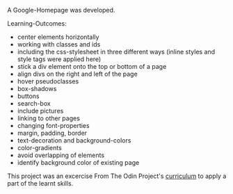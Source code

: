 A Google-Homepage was developed.

Learning-Outcomes:
- center elements horizontally
- working with classes and ids
- including the css-stylesheet in three different ways (inline styles and style tags were applied here)
- stick a div element onto the top or bottom of a page
- align divs on the right and left of the page
- hover pseudoclasses
- box-shadows
- buttons
- search-box
- include pictures
- linking to other pages
- changing font-properties
- margin, padding, border
- text-decoration and background-colors
- color-gradients
- avoid overlapping of elements
- identify background color of existing page

This project was an excercise From The Odin Project's [curriculum](http://www.theodinproject.com/courses/web-development-101/lessons/html-css) to apply a part of the learnt skills.
